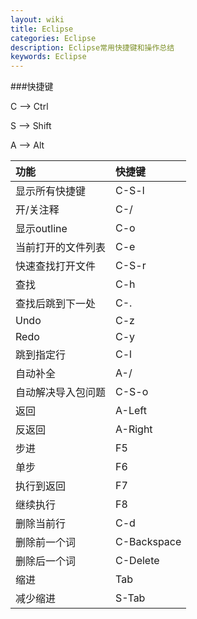```yaml
---
layout: wiki
title: Eclipse
categories: Eclipse
description: Eclipse常用快捷键和操作总结
keywords: Eclipse
---
```


###快捷键

C --> Ctrl

S --> Shift

A --> Alt

|功能|快捷键|
|:---|:---|
|显示所有快捷键|C-S-l|
|开/关注释|C-/|
|显示outline|C-o|
|当前打开的文件列表|C-e|
|快速查找打开文件|C-S-r|
|查找|C-h|
|查找后跳到下一处|C-.|
|Undo|C-z|
|Redo|C-y|
|跳到指定行|C-l|
|自动补全|A-/|
|自动解决导入包问题|C-S-o|
|返回|A-Left|
|反返回|A-Right|
|步进|F5|
|单步|F6|
|执行到返回|F7|
|继续执行|F8|
|删除当前行|C-d|
|删除前一个词|C-Backspace|
|删除后一个词|C-Delete|
|缩进|Tab|
|减少缩进|S-Tab|

